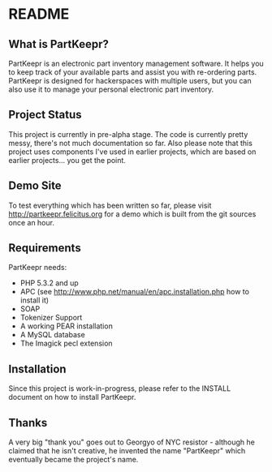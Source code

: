 README
======

What is PartKeepr?
----------------

PartKeepr is an electronic part inventory management software. It helps you to keep track of your available parts and assist you with re-ordering parts. PartKeepr is designed for hackerspaces with multiple users, but you can also use it to manage your personal electronic part inventory.

Project Status
--------------

This project is currently in pre-alpha stage. The code is currently pretty messy, there's not much documentation so far.
Also please note that this project uses components I've used in earlier projects, which are based on earlier projects...
you get the point. 

Demo Site
---------

To test everything which has been written so far, please visit http://partkeepr.felicitus.org for a demo which is built
from the git sources once an hour.

Requirements
------------

PartKeepr needs:

* PHP 5.3.2 and up
* APC (see http://www.php.net/manual/en/apc.installation.php how to install it)
* SOAP
* Tokenizer Support
* A working PEAR installation
* A MySQL database
* The Imagick pecl extension

Installation
------------

Since this project is work-in-progress, please refer to the INSTALL document on how to install PartKeepr.

Thanks
------

A very big "thank you" goes out to Georgyo of NYC resistor - although he claimed that he isn't creative, he invented
the name "PartKeepr" which eventually became the project's name.